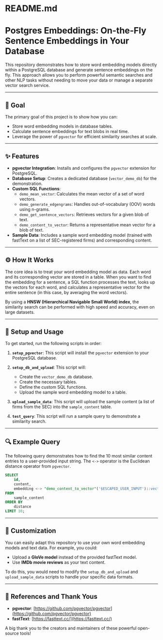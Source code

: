 # README.md

# Postgres Embeddings: On-the-Fly Sentence Embeddings in Your Database

This repository demonstrates how to store word embedding models directly within a PostgreSQL database and generate sentence embeddings on the fly. This approach allows you to perform powerful semantic searches and other NLP tasks without needing to move your data or manage a separate vector search service.

-----

## 🎯 Goal

The primary goal of this project is to show how you can:

  * Store word embedding models in database tables.
  * Calculate sentence embeddings for text blobs in real time.
  * Leverage the power of `pgvector` for efficient similarity searches at scale.

-----

## ✨ Features

  * **pgvector Integration**: Installs and configures the `pgvector` extension for PostgreSQL.
  * **Database Setup**: Creates a dedicated database (`vector_demo_db`) for the demonstration.
  * **Custom SQL Functions**:
      * `demo_mean_vector`: Calculates the mean vector of a set of word vectors.
      * `demo_generate_edgengrams`: Handles out-of-vocabulary (OOV) words using n-grams.
      * `demo_get_sentence_vectors`: Retrieves vectors for a given blob of text.
      * `demo_content_to_vector`: Returns a representative mean vector for a blob of text.
  * **Sample Data**: Includes a sample word embedding model (trained with fastText on a list of SEC-registered firms) and corresponding content.

-----

## ⚙️ How It Works

The core idea is to treat your word embedding model as data. Each word and its corresponding vector are stored in a table. When you want to find the embedding for a sentence, a SQL function processes the text, looks up the vectors for each word, and calculates a representative vector for the entire sentence (in this case, by averaging the word vectors).

By using a **HNSW (Hierarchical Navigable Small World) index**, the similarity search can be performed with high speed and accuracy, even on large datasets.

-----

## 🚀 Setup and Usage

To get started, run the following scripts in order:

1.  **`setup_pgvector`**: This script will install the `pgvector` extension to your PostgreSQL database.

2.  **`setup_db_and_upload`**: This script will:

      * Create the `vector_demo_db` database.
      * Create the necessary tables.
      * Define the custom SQL functions.
      * Upload the sample word embedding model to a table.

3.  **`upload_sample_data`**: This script will upload the sample content (a list of firms from the SEC) into the `sample_content` table.

4.  **`test_query`**: This script will run a sample query to demonstrate a similarity search.

-----

## 🔍 Example Query

The following query demonstrates how to find the 10 most similar content entries to a user-provided input string. The `<->` operator is the Euclidean distance operator from `pgvector`.

```sql
SELECT
    id,
    content,
    embedding <-> "demo_content_to_vector"('$ESCAPED_USER_INPUT')::vector AS distance
FROM
    sample_content
ORDER BY
    distance
LIMIT 10;
```

-----

## 🔧 Customization

You can easily adapt this repository to use your own word embedding models and text data. For example, you could:

  * Upload a **GloVe model** instead of the provided fastText model.
  * Use **IMDb movie reviews** as your text content.

To do this, you would need to modify the `setup_db_and_upload` and `upload_sample_data` scripts to handle your specific data formats.

-----

## 🙏 References and Thank Yous

  * **pgvector**: [https://github.com/pgvector/pgvector](https://github.com/pgvector/pgvector)
  * **fastText**: [https://fasttext.cc/](https://fasttext.cc/)

A big thank you to the creators and maintainers of these powerful open-source tools\!